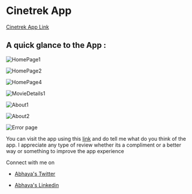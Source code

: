 
# Cinetrek App
[Cinetrek App Link](https://cinetrek.netlify.app/)

## A quick glance to the App : 

![HomePage1](https://user-images.githubusercontent.com/113185442/230163506-0f3a72ad-3481-478f-abc8-a66a85072039.jpg)

![HomePage2](https://user-images.githubusercontent.com/113185442/230163525-49edbaf8-f942-4862-a196-35008d8971a3.jpg)

![HomePage4](https://user-images.githubusercontent.com/113185442/230163643-7a9790e3-1eab-464f-b544-0f00cb1fd059.jpg)

![MovieDetails1](https://user-images.githubusercontent.com/113185442/230163672-1175c97c-17be-44b4-b8b4-a54592bdcb12.jpg)

![About1](https://user-images.githubusercontent.com/113185442/230163728-5537cdfe-0830-451a-b22a-b7f50d75a023.jpg)

![About2](https://user-images.githubusercontent.com/113185442/230163746-d1ac3f07-622f-4092-9831-b0ca8bc2b5f2.jpg)

![Error page](https://user-images.githubusercontent.com/113185442/230163699-4d5f6232-b770-4cc8-a5f4-d421b6482e58.jpg)


You can visit the app using this [link](https://cinetrek.netlify.app/) and do tell me what do you think of the app.
I appreciate any type of review whether its a compliment or a better way or something to improve the app experience

Connect with me on 

- [Abhaya's Twitter](https://twitter.com/AbhayaShankar2)

- [Abhaya's Linkedin](https://www.linkedin.com/in/abhayashankar/)
